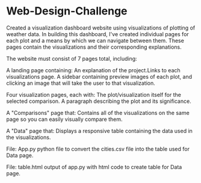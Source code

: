 # Web-Design-Challenge

Created a visualization dashboard website using visualizations of plotting of weather data.
In building this dashboard, I've created individual pages for each plot and a means by which we can navigate between them. 
These pages contain the visualizations and their corresponding explanations. 

The website must consist of 7 pages total, including:

A landing page containing: 
An explanation of the project.Links to each visualizations page. 
A sidebar containing preview images of each plot, and clicking an image that will take the user to that visualization.


Four visualization pages, each with:
The plot/visualization itself for the selected comparison.
A paragraph describing the plot and its significance.


A "Comparisons" page that:
Contains all of the visualizations on the same page so you can easily visually compare them.

A "Data" page that:
Displays a responsive table containing the data used in the visualizations.

File: App.py
python file to convert the cities.csv file into the table used for Data page.

File: table.html
output of app.py with html code to create table for Data page.